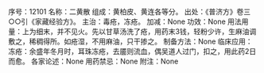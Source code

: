 序号：12101
名称：二黄散
组成：黄柏皮、黄连各等分。
出处：《普济方》卷三○○引《家藏经验方》。
主治：毒疮，冻疮。
加减：None
功效：None
用法用量：上为细末，并不见火。先以甘草汤洗了疮，用药末3钱，轻粉少许，生麻油调敷之，稀稠得所。如疮湿，不用麻油，只干掺之。
制备方法：None
临床应用：冻疮：余盛年冬月时，耳珠冻疮，去靥则流血，偶吴道人过门，扣之，用此药2日而愈。
各家论述：None
用药禁忌：None
附注：None
